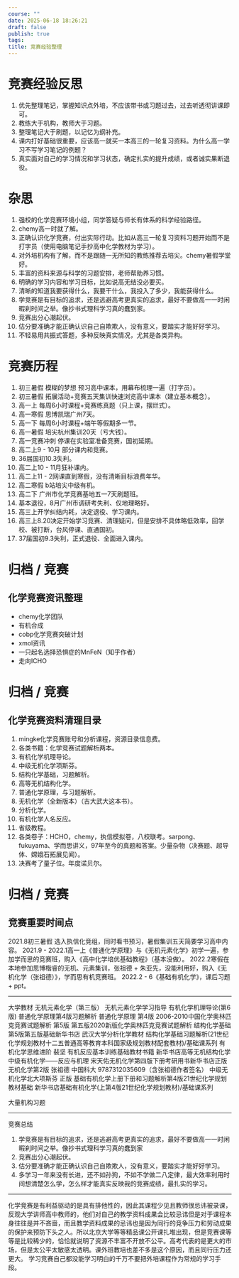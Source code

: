 ```yaml
---
course: ""
date: 2025-06-18 18:26:21
draft: false
publish: true
tags: 
title: 竞赛经验整理
---
```


# 竞赛经验反思
1. 优先整理笔记，掌握知识点外培，不应该带书或习题过去，过去听透彻讲课即可。
2. 教练大于机构，教师大于习题。
3. 整理笔记大于刷题，以记忆为纲补充。
4. 课内打好基础很重要，应该高一就买一本高三的一轮复习资料。为什么高一学习不写学习笔记的例题？
5. 真实面对自己的学习情况和学习状态，确定扎实的提升成绩，或者诚实果断退役。

# 杂思
1. 强校的化学竞赛环境小组，同学答疑与师长有体系的科学经验路径。
2. chemy高一时就了解。
3. 正确认识化学竞赛，付出实际行动。比如从高三一轮复习资料习题开始而不是打字员（使用电脑笔记手抄高中化学教材为学习）。
4. 对外培机构有了解，而不是跟随一无所知的教练推荐去培尖。chemy暑假学堂好。
5. 丰富的资料来源与科学的习题安排，老师帮助养习惯。
6. 明确的学习内容和学习目标，比如说高无结没必要买。
7. 清晰的知道我要获得什么，我要干什么，我投入了多少，我能获得什么。
8. 学竞赛是有目标的追求，还是逃避高考更真实的追求，最好不要做高一一时闲暇刹时间之举。像抄书式理科学习真的蠢到家。
9. 竞赛出分心潮起伏。
10. 估分要准确才能正确认识自己自欺欺人，没有意义，要踏实才能好好学习。
11. 不轻易用共振式答题，多种反映真实情况，尤其是各类异构。

# 竞赛历程
1. 初三暑假 模糊的梦想 预习高中课本，用幕布梳理一遍（打字员）。
2. 初三暑假 拓展活动+竞赛五天集训快速浏览高中课本（建立基本概念）。
3. 高一上 每周6小时课程+竞赛练真题（只上课，摆烂式）。
4. 高一寒假 思博凯瑞广州7天。
5. 高一下 每周6小时课程+端午等假期多一节。
6. 高一暑假 培尖杭州集训20天（亏大钱）。
7. 高一竞赛冲刺 停课在实验室准备竞赛，国初延期。
8. 高二上9 - 10月 部分课内和竞赛。
9. 36届国初10.3失利。
10. 高二上10 - 11月狂补课内。
11. 高二上11 - 2网课直到寒假，没有清晰目标浪费年华。
12. 高二寒假 b站培尖中级有机。
13. 高二下 广州市化学竞赛基地五一7天刷题班。
14. 基本退役，8月广州市调研考失利、仅地理略好。
15. 高三上开学纠结内耗，决定退役、学习课内。
16. 高三上8.20决定开始学习竞赛、清理疑问，但是安排不具体略低效率，回学校、被打断，台风停课、直通国初。
17. 37届国初9.3失利，正式退役、全面进入课内。

# 归档 / 竞赛

## 化学竞赛资讯整理
- chemy化学团队
- 有机合成
- cobp化学竞赛突破计划
- xmol资讯
- 一只起名选择恐惧症的MnFeN（知乎作者）
- 走向ICHO

# 归档 / 竞赛

## 化学竞赛资料清理目录
1. mingke化学竞赛账号和分析课程，资源目录信息费。
2. 各类书籍：化学竞赛试题解析两本。
3. 有机化学机理导论。
4. 中级无机化学项斯芬。
5. 结构化学基础，习题解析。
6. 高等无机结构化学。
7. 普通化学原理，与习题解析。
8. 无机化学（全新版本）（吉大武大这本书）。
9. 分析化学。
10. 有机化学人名反应。
11. 省级教程。
12. 各类卷子：HCHO，chemy，执信模拟卷，八校联考。sarpong、fukuyama、学而思讲义，97年至今的真题和答案。少量杂物（决赛题、超导体、嫦娥石拓展见闻）。
13. 决赛考了量子位。年度诺贝尔。

# 归档 / 竞赛

## 竞赛重要时间点
2021.8初三暑假 选入执信化竞组，同时看书预习，暑假集训五天简要学习高中内容。
2021.9 - 2022.1高一上《普通化学原理》与《无机元素化学》初学一遍，参加学而思的竞赛班，购入《高中化学培优基础教程》（基本没做）。
2022.2寒假在本地参加思博楷睿的无机、元素集训，张祖德 + 朱亚先，没能利用好，购入《无机化学（张祖德）》，学而思有机竞赛班。
2022.2 - 6《基础有机化学》，课后习题 + ppt。

---
大学教材
无机元素化学（第三版）
无机元素化学学习指导
有机化学机理导论(第6版)
普通化学原理第4版习题解析
普通化学原理 第4版
2006-2010中国化学奥林匹克竞赛试题解析 第5版
第五版2020新版化学奥林匹克竞赛试题解析
结构化学基础第5版第五版基础新华书店
武汉大学分析化学教材
结构化学基础习题解析(21世纪化学规划教材十二五普通高等教育本科国家级规划教材配套教材)/基础课系列
有机化学思维进阶 裴坚 有机反应基本训练基础教材书籍
新华书店高等无机结构化学中级有机化学——反应与机理
宋天佑无机化学第四版下册考研用书新华书店正版
无机化学第2版 张祖德 中国科大 9787312035609（含张祖德作者签名）
中级无机化学北大项斯芬
正版 基础有机化学上册下册和习题解析第4版21世纪化学规划教材基础 新华书店基础有机化学(上第4版21世纪化学规划教材)/基础课系列

大量机构习题
***

竞赛总结

1. 学竞赛是有目标的追求，还是逃避高考更真实的追求，最好不要做高一一时闲暇刹时间之举。像抄书式理科学习真的蠢到家
2. 竞赛出分心潮起伏。
3. 估分要准确才能正确认识自己自欺欺人，没有意义，要踏实才能好好学习。
4. 多学习一年来没有长进，还不如孙狗，不如不学做二八定律，最大效率利用时间想清楚怎么学，怎么样才能真实反映我的竞赛成绩，最扎实的学习。

***

化学竞赛是有利益驱动的是具有排他性的，因此其课程少见且教师很忌讳被录课，反观大学讲师高中教师的，他们对自己的教学资料成果会比较忌讳但是对于课程本身往往是并不吝啬，而且教学资料成果的忌讳也是因为同行的竞争压力和劳动成果的保护来预防下头之人。所以北京大学等等精品课公开课扎堆出现，但是竞赛课等等是比较稀少的，恰恰就说明了资源不丰富不开放不公平。高考代表的是更大的市场，但是太公平太敏感太透明。课外班教培也差不多是这个原因，而且同行压力还更大。
学习竞赛自己都没能学习明白的千万不要把外培课程作为常规的学习手段。